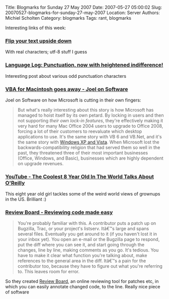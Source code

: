 Title: Blogmarks for Sunday 27 May 2007
Date: 2007-05-27 05:00:02
Slug: 20070527-blogmarks-for-sunday-27-may-2007
Location: Server
Authors: Michiel Scholten
Category: blogmarks
Tags: rant, blogmarks

<p>Interesting links of this week:</p>
<h3><a href="http://www.revfad.com/flip.html">Flip your text upside down</a></h3>
<p>With real characters; utf-8 stuff I guess</p>
<h3><a href="http://itre.cis.upenn.edu/~myl/languagelog/archives/004523.html">Language Log: Punctuation, now with heightened indifference!</a></h3>
<p>Interesting post about various odd punctuation characters</p>
<h3><a href="http://www.joelonsoftware.com/items/2007/04/25.html">VBA for Macintosh goes away - Joel on Software</a></h3>
<p>Joel on Software on how Microsoft is cutting in their own fingers:</p>

<blockquote><p><p>But what's really interesting about this story is how Microsoft has managed to hoist itself by its own petard. By locking in users and then not supporting <em>their own lock-in features</em>, they're effectively making it very hard for many Mac Office 2004 users to upgrade to Office 2008, forcing a lot of their customers to reevaluate which desktop applications to use. It's the same story with VB 6 and VB.Net, and it's the same story with <a href="http://biz.yahoo.com/seekingalpha/070420/32947_id.html?.v=1">Windows XP and Vista</a>. When Microsoft lost the backwards-compatibility religion that had served them so well in the past, they threatened three of their most important businesses (Office, Windows, and Basic), businesses which are highly dependent on upgrade revenues.</p></blockquote>
<h3><a href="http://www.youtube.com/watch?v=k8x14cLGh5o">YouTube - The Coolest 8 Year Old In The World Talks About O'Reilly</a></h3>
<p>This eight year old girl tackles some of the weird world views of grownups in the US. Brilliant :)</p>
<h3><a href="http://www.chipx86.com/blog/?p=222">Review Board - Reviewing code made easy</a></h3>
<blockquote><p>You're probably familiar with this. A contributor puts a patch up on Bugzilla, Trac, or your project's listserv. Itâ€™s large and spans several files. Eventually you get around to it (if you haven't lost it in your inbox yet). You open an e-mail or the Bugzilla page to respond, put the diff where you can see it, and start going through the changes, line by line, making comments as you go. It's tedious. You have to make it clear what function you're talking about, make references to the general area in the diff. Itâ€™s a pain for the contributor too, because they have to figure out what you're referring to. This leaves room for error.</p></blockquote>

<p>So they created <a href="http://code.google.com/p/reviewboard/">Review Board</a>, an online reviewing tool for patches etc, in which you can easily annotate changed code, to the line. Really nice piece of software</p>
